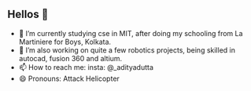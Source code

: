 ## Hellos 👋

- 🔭 I’m currently studying cse in MIT, after doing my schooling from La Martiniere for Boys, Kolkata.
- 👯 I’m also working on quite a few robotics projects, being skilled in autocad, fusion 360 and altium.
- 📫 How to reach me: insta: @_adityadutta
- 😄 Pronouns: Attack Helicopter


